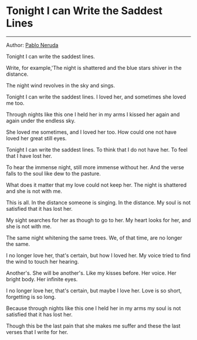 # Tonight I can Write the Saddest Lines

---

Author: [Pablo Neruda](https://baike.baidu.com/item/%E5%B7%B4%E5%8B%83%E7%BD%97%C2%B7%E8%81%82%E9%B2%81%E8%BE%BE/10761440)

Tonight I can write the saddest lines.

Write, for example,'The night is shattered and the blue stars shiver in the distance.

The night wind revolves in the sky and sings.

Tonight I can write the saddest lines.
I loved her, and sometimes she loved me too.

Through nights like this one I held her in my arms
I kissed her again and again under the endless sky.

She loved me sometimes, and I loved her too.
How could one not have loved her great still eyes.

Tonight I can write the saddest lines.
To think that I do not have her. To feel that I have lost her.

To hear the immense night, still more immense without her.
And the verse falls to the soul like dew to the pasture.

What does it matter that my love could not keep her.
The night is shattered and she is not with me.

This is all. In the distance someone is singing. In the distance.
My soul is not satisfied that it has lost her.

My sight searches for her as though to go to her.
My heart looks for her, and she is not with me.

The same night whitening the same trees.
We, of that time, are no longer the same.

I no longer love her, that's certain, but how I loved her.
My voice tried to find the wind to touch her hearing.

Another's. She will be another's. Like my kisses before.
Her voice. Her bright body. Her infinite eyes.

I no longer love her, that's certain, but maybe I love her. 
Love is so short, forgetting is so long.

Because through nights like this one I held her in my arms
my soul is not satisfied that it has lost her.

Though this be the last pain that she makes me suffer
and these the last verses that I write for her.                            